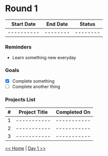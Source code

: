 # Round 1

| Start Date | End Date |  Status  |
| :--------: | :------: | :------: |
| ---------- | -------- | -------- |

### Reminders

- Learn something new everyday

### Goals

- [x] Complete something
- [ ] Complete another thing

### Projects List

|  #  | Project Title | Completed On |
| :-: | :-----------: | :----------: |
|  1  |  -----------  | -----------  |
|  2  |  -----------  | -----------  |
|  3  |  -----------  | -----------  |

[<< Home](../README.md) | [Day 1 >>](day001.md)
